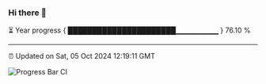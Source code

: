 ### Hi there 👋

⏳ Year progress { ██████████████████████▁▁▁▁▁▁▁▁ } 76.10 %

---

⏰ Updated on Sat, 05 Oct 2024 12:19:11 GMT

![Progress Bar CI](https://github.com/code-lakshay/GitHub-Actions-Demo/workflows/Progress%20Bar%20CI/badge.svg)
